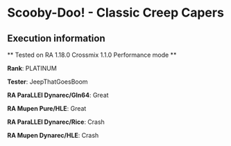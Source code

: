 # Scooby-Doo! - Classic Creep Capers 

## Execution information


** Tested on RA 1.18.0 Crossmix 1.1.0 Performance mode **


**Rank**: PLATINUM


**Tester**: JeepThatGoesBoom



**RA ParaLLEl Dynarec/Gln64**: Great


**RA Mupen Pure/HLE**: Great


**RA ParaLLEl Dynarec/Rice**: Crash


**RA Mupen Dynarec/HLE**: Crash
